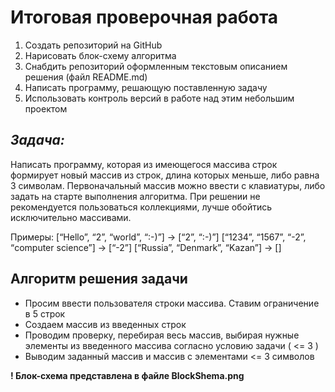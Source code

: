 # Итоговая проверочная работа 
1. Создать репозиторий на GitHub
2. Нарисовать блок-схему алгоритма
3. Снабдить репозиторий оформленным текстовым описанием решения (файл README.md)
4. Написать программу, решающую поставленную задачу
5. Использовать контроль версий в работе над этим небольшим проектом

## *Задача:* 
Написать программу, которая из имеющегося массива строк формирует новый массив из строк, длина которых меньше, либо равна 3 символам. Первоначальный массив можно ввести с клавиатуры, либо задать на старте выполнения алгоритма. При решении не рекомендуется пользоваться коллекциями, лучше обойтись исключительно массивами.

Примеры:
[“Hello”, “2”, “world”, “:-)”] → [“2”, “:-)”]
[“1234”, “1567”, “-2”, “computer science”] → [“-2”]
[“Russia”, “Denmark”, “Kazan”] → []

## Алгоритм решения задачи
* Просим ввести пользователя строки массива. Ставим ограничение в 5 строк
* Создаем массив из введенных строк
* Проводим проверку, перебирая весь массив, выбирая нужные элементы из введенного массива согласно условию задачи ( <= 3 )
* Выводим заданный массив и массив с элементами <= 3 символов

**! Блок-схема представлена в файле BlockShema.png**